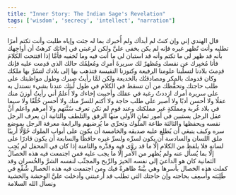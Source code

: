 ```yaml
---
title: "Inner Story: The Indian Sage's Revelation"
tags: ['wisdom', 'secrecy', 'intellect', "narration"]
---
```


 قال الهندي إني وإن كنتُ لم أبدأك ولم أُخبرك بما له جئت وإياه طلبت وأنت تكتم أمرًا تطلبه وأنت تُظهر غيره فإنه لم يكن يخفى عليَّ ولكن  لرغبتي في إخائك  كرهتُ أن أواجِهك بأنه قد ظهر لي ما تكتم وأنه قد استبان لي ما أنت فيه وما تُخفيه فأمَّا إذا افتتحت الكلامَ فأنا مُخبِرك عن نفسك ومُظهرٌ لك سريرةَ أمرِك ومُعلِمُك حالك الذي قدِمت عليه فإنك قدِمتَ بلادنا لتسلُبنا علومنا الرفيعة وكنوزنا النفيسة فتذهب بها إلى بلادك لتسُرَّ بها ملكك وكان قدومك بالمكر ومصادقتُك بالخديعة ولكن لمَّا رأيتُ صبرك وطول مواظبتك على طلب حاجتك وتحفُّظك من أن تسقط في الكلام  في طول لُبثِك عندنا  بشيء نستدل به على سريرة أمرك ازددتُ رغبة في عقلك وأحببت إخاءك ولا أعلمُ أني رأيتُ أوزنَ منك عقلًا ولا أحسن أدبًا ولا أصبر على طلب حاجة ولا أكتم للسرِّ منك ولا أحسن خُلُقًا ولا سيما في بلاد غُربة ومملكةٍ غير مملكتك وعند قومٍ لم تكن تعرف سُنَّتهم ولا أمرهم
واعلم أنَّ عقل الرجل يستبين في أمور ثمانٍ الأولى منها الرفق والتلطف والثانية أن يعرف الرجل نفسه ويحفظها والثالثة طاعة الملوك وتحرِّي ما يُرضيهم والرابعة معرفة الرجل بموضع سره وكيف ينبغي أن يُطلِع عليه صديقه والخامسة أن يكون على أبواب الملوك حُوَّلًا أريبًا ملق اللسان والسادسة أن يكون لسرِّه ولسرِّ غيره حافظًا والسابعة أن يكون قادرًا على لسانه فلا يلفظ من الكلام إلَّا ما قد روَّى فيه وقدَّره والثامنة إذا كان في المحفل لم يُجِب إلَّا بما يُسأل عنه ولم يُظهر من الأمر إلَّا ما يجب عليه
فمن اجتمعت فيه هذه الخصالُ الثمانية كان هو الداعيَ إلى نفسه الخيرَ والرِّبح والمجنِّب لنفسه الشرَّ والخُسران وقد كملت هذه الخصال بأسرها وهي بيَّنةٌ ظاهرةٌ فيك
ومن اجتمعت فيه هذه الخصال شُفِّع في طَلِبَته وأُسعِف بحاجته
وإن حاجتك التي تطلب قد أرعبتني وأدخلت عليَّ الوحشة والخشية ونسأل الله السلامة
